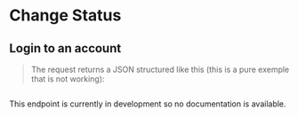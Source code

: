 # Change Status

## Login to an account

<blockquote class="lang-specific json">
  <p>The request returns a JSON structured like this (this is a pure exemple that is not working): </p>
</blockquote>

```json

```

This endpoint is currently in development so no documentation is available.
